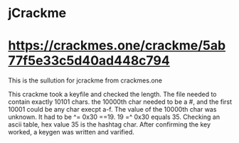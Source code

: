 # jCrackme
# https://crackmes.one/crackme/5ab77f5e33c5d40ad448c794

This is the sullution for jcrackme from crackmes.one

This crackme took a keyfile and checked the length. The file needed to contain exactly 10101 chars. the 10000th char needed to be a #, and the
first 10001 could be any char execpt a-f. 
The value of the 10000th char was unknown. It had to be ^= 0x30 ==19. 
19 =^ 0x30 equals 35. Checking an ascii table, hex value 35 is the hashtag char. After confirming the key worked, a
keygen was written and varified.
